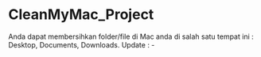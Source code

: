 # CleanMyMac_Project
Anda dapat membersihkan folder/file di Mac anda di salah satu tempat ini : Desktop, Documents, Downloads.
Update : -
